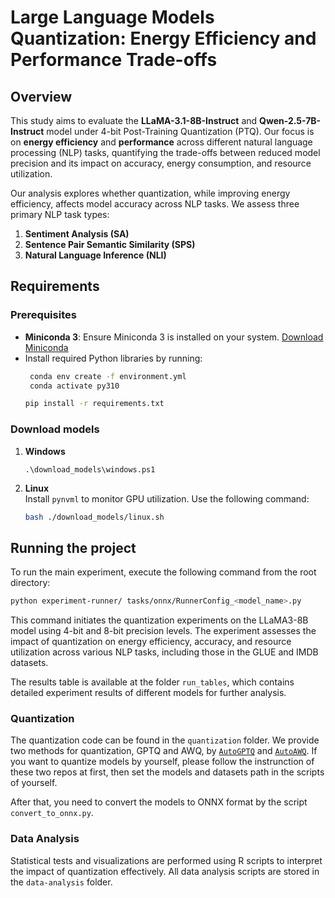 # Large Language Models Quantization: Energy Efficiency and Performance Trade-offs

## Overview
This study aims to evaluate the **LLaMA-3.1-8B-Instruct** and **Qwen-2.5-7B-Instruct** model under 4-bit Post-Training Quantization (PTQ). Our focus is on **energy efficiency** and **performance** across different natural language processing (NLP) tasks, quantifying the trade-offs between reduced model precision and its impact on accuracy, energy consumption, and resource utilization.

Our analysis explores whether quantization, while improving energy efficiency, affects model accuracy across NLP tasks. We assess three primary NLP task types:
1. **Sentiment Analysis (SA)**
2. **Sentence Pair Semantic Similarity (SPS)**
3. **Natural Language Inference (NLI)**

## Requirements

### Prerequisites
- **Miniconda 3**: Ensure Miniconda 3 is installed on your system. [Download Miniconda](https://docs.anaconda.com/miniconda/)
- Install required Python libraries by running:
  ```bash
   conda env create -f environment.yml
   conda activate py310
  ```
  ```bash
  pip install -r requirements.txt
  ```

### Download models 
1. **Windows**  
   ```
   .\download_models\windows.ps1
   ```

2. **Linux**  
   Install `pynvml` to monitor GPU utilization. Use the following command:
   ```bash
   bash ./download_models/linux.sh
   ```

## Running the project

To run the main experiment, execute the following command from the root directory:
   ```bash
   python experiment-runner/ tasks/onnx/RunnerConfig_<model_name>.py
   ```
This command initiates the quantization experiments on the LLaMA3-8B model using 4-bit and 8-bit precision levels. The experiment assesses the impact of quantization on energy efficiency, accuracy, and resource utilization across various NLP tasks, including those in the GLUE and IMDB datasets.

The results table is available at the folder `run_tables`, which contains detailed experiment results of different models for further analysis.

### Quantization
The quantization code can be found in the `quantization` folder. We provide two methods for quantization, GPTQ and AWQ, by [```AutoGPTQ```](https://github.com/AutoGPTQ/AutoGPTQ) and [```AutoAWQ```](https://github.com/casper-hansen/AutoAWQ). If you want to quantize models by yourself, please follow the instrunction of these two repos at first, then set the models and datasets path in the scripts of yourself.

After that, you need to convert the models to ONNX format by the script ```convert_to_onnx.py```.

### Data Analysis
Statistical tests and visualizations are performed using R scripts to interpret the impact of quantization effectively. All data analysis scripts are stored in the `data-analysis` folder.
